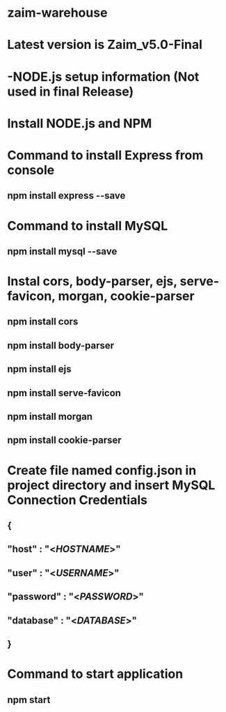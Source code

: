 # zaim-warehouse
# Latest version is Zaim_v5.0-Final
# 
# 
# -NODE.js setup information (Not used in final Release)
# Install NODE.js and NPM
#
# Command to install Express from console
## npm install express --save
# Command to install MySQL
## npm install mysql --save
# Instal cors, body-parser, ejs, serve-favicon, morgan, cookie-parser
## npm install cors 
## npm install body-parser
## npm install ejs
## npm install serve-favicon
## npm install morgan
## npm install cookie-parser 
# Create file named config.json in project directory and insert MySQL Connection Credentials
## {
## "host" : "<_HOSTNAME_>"
## "user" : "<_USERNAME_>"
## "password" : "<_PASSWORD_>" 
## "database" : "<_DATABASE_>"
## }
# Command to start application
## npm start
